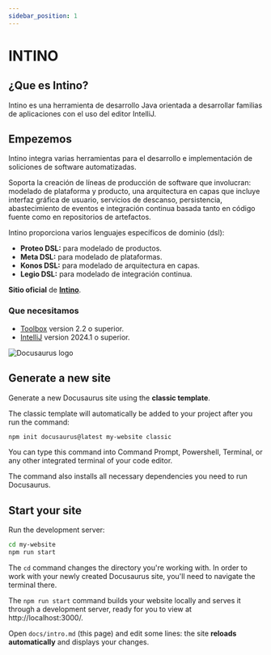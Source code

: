 ```yaml
---
sidebar_position: 1
---
```

# INTINO

## ¿Que es Intino?

Intino es una herramienta de desarrollo Java orientada a desarrollar familias de aplicaciones con el uso del editor IntelliJ.

## Empezemos

Intino integra varias herramientas para el desarrollo e implementación de soliciones de software automatizadas.

Soporta la creación de líneas de producción de software que involucran: modelado de plataforma y producto, una arquitectura en capas que incluye interfaz gráfica de usuario, servicios de descanso, persistencia, abastecimiento de eventos e integración continua basada tanto en código fuente como en repositorios de artefactos.

Intino proporciona varios lenguajes específicos de dominio (dsl): 
- **Proteo DSL:** para modelado de productos.
- **Meta DSL:** para modelado de plataformas.
- **Konos DSL:** para modelado de arquitectura en capas.
- **Legio DSL:** para modelado de integración continua.

**Sitio oficial** de **[Intino](https://intino.systems/)**.

### Que necesitamos
- [Toolbox](https://www.jetbrains.com/es-es/) version 2.2 o superior.
- [IntelliJ](https://www.jetbrains.com/idea/download/) version 2024.1 o superior.

![Docusaurus logo](/img/toolbox.png)

## Generate a new site

Generate a new Docusaurus site using the **classic template**.

The classic template will automatically be added to your project after you run the command:

```bash
npm init docusaurus@latest my-website classic
```

You can type this command into Command Prompt, Powershell, Terminal, or any other integrated terminal of your code editor.

The command also installs all necessary dependencies you need to run Docusaurus.

## Start your site

Run the development server:

```bash
cd my-website
npm run start
```

The `cd` command changes the directory you're working with. In order to work with your newly created Docusaurus site, you'll need to navigate the terminal there.

The `npm run start` command builds your website locally and serves it through a development server, ready for you to view at http://localhost:3000/.

Open `docs/intro.md` (this page) and edit some lines: the site **reloads automatically** and displays your changes.
